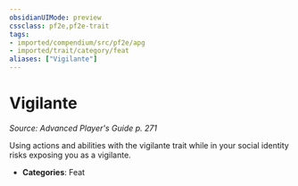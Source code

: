 ```yaml
---
obsidianUIMode: preview
cssclass: pf2e,pf2e-trait
tags:
- imported/compendium/src/pf2e/apg
- imported/trait/category/feat
aliases: ["Vigilante"]
---
```

# Vigilante  
*Source: Advanced Player's Guide p. 271*  

Using actions and abilities with the vigilante trait while in your social identity risks exposing you as a vigilante.

- **Categories**: Feat